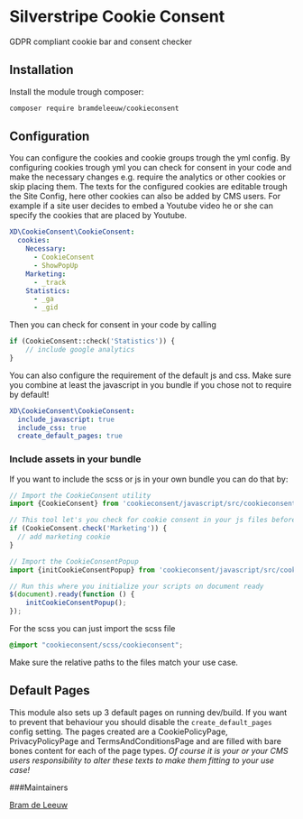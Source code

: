 # Silverstripe Cookie Consent
GDPR compliant cookie bar and consent checker

## Installation
Install the module trough composer:
```bash
composer require bramdeleeuw/cookieconsent
``` 

## Configuration
You can configure the cookies and cookie groups trough the yml config. 
By configuring cookies trough yml you can check for consent in your code and make the necessary changes e.g. require the analytics or other cookies or skip placing them.
The texts for the configured cookies are editable trough the Site Config, here other cookies can also be added by CMS users. 
For example if a site user decides to embed a Youtube video he or she can specify the cookies that are placed by Youtube.   
```yaml
XD\CookieConsent\CookieConsent:
  cookies:
    Necessary:
      - CookieConsent
      - ShowPopUp
    Marketing:
      - _track
    Statistics:
      - _ga
      - _gid
```

Then you can check for consent in your code by calling
```php
if (CookieConsent::check('Statistics')) {
    // include google analytics
}
```

You can also configure the requirement of the default js and css. 
Make sure you combine at least the javascript in you bundle if you chose not to require by default!
```yaml
XD\CookieConsent\CookieConsent:
  include_javascript: true
  include_css: true
  create_default_pages: true
```

### Include assets in your bundle
If you want to include the scss or js in your own bundle you can do that by:
```js
// Import the CookieConsent utility 
import {CookieConsent} from 'cookieconsent/javascript/src/cookieconsent';

// This tool let's you check for cookie consent in your js files before you apply any cookies
if (CookieConsent.check('Marketing')) {
  // add marketing cookie
}

// Import the CookieConsentPopup
import {initCookieConsentPopup} from 'cookieconsent/javascript/src/cookieconsentpopup';

// Run this where you initialize your scripts on document ready
$(document).ready(function () {
    initCookieConsentPopup();
});
```

For the scss you can just import the scss file 
```scss
@import "cookieconsent/scss/cookieconsent";
```
Make sure the relative paths to the files match your use case.

## Default Pages
This module also sets up 3 default pages on running dev/build. 
If you want to prevent that behaviour you should disable the `create_default_pages` config setting.
The pages created are a CookiePolicyPage, PrivacyPolicyPage and TermsAndConditionsPage and are filled with bare bones content for each of the page types.
_Of course it is your or your CMS users responsibility to alter these texts to make them fitting to your use case!_

###Maintainers

[Bram de Leeuw](http://www.twitter.com/bramdeleeuw)
